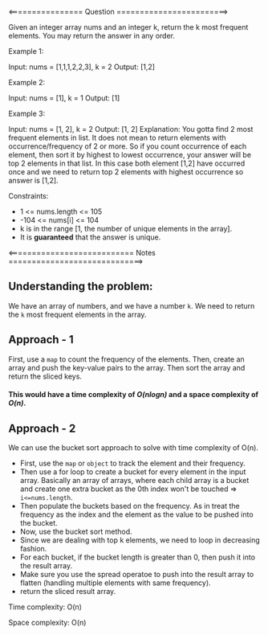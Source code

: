 <================ Question ========================>

Given an integer array nums and an integer k, return the k most frequent elements. You may return the answer in any order.

Example 1:

Input: nums = [1,1,1,2,2,3], k = 2
Output: [1,2]

Example 2:

Input: nums = [1], k = 1
Output: [1]

Example 3:

Input: nums = [1, 2], k = 2
Output: [1, 2]
Explanation: You gotta find 2 most frequent elements in list. It does not mean to return elements with occurrence/frequency of 2 or more. So if you count occurrence of each element, then sort it by highest to lowest occurrence, your answer will be top 2 elements in that list. In this case both element [1,2] have occurred once and we need to return top 2 elements with highest occurrence so answer is [1,2].

Constraints:

- 1 <= nums.length <= 105
- -104 <= nums[i] <= 104
- k is in the range [1, the number of unique elements in the array].
- It is **guaranteed** that the answer is unique.

<=========================== Notes =============================>

## Understanding the problem:
We have an array of numbers, and we have a number `k`. We need to return the `k` most frequent elements in the array.

## Approach - 1
First, use a `map` to count the frequency of the elements. Then, create an array and push the key-value pairs to the array. Then sort the array and return the sliced keys. 

#### This would have a time complexity of *O(nlogn)* and a space complexity of *O(n)*.

## Approach - 2
We can use the bucket sort approach to solve with time complexity of O(n).
- First, use the `map` or `object` to track the element and their frequency.
- Then use a for loop to create a bucket for every element in the input array. Basically an array of arrays, where each child array is a bucket and create one extra bucket as the 0th index won't be touched => `i<=nums.length`.
- Then populate the buckets based on the frequency. As in treat the frequency as the index and the element as the value to be pushed into the bucket.
- Now, use the bucket sort method.
- Since we are dealing with top k elements, we need to loop in decreasing fashion.
- For each bucket, if the bucket length is greater than 0, then push it into the result array. 
- Make sure you use the spread operatoe to push into the result array to flatten (handling multiple elements with same frequency).
- return the sliced result array.

Time complexity: O(n)

Space complexity: O(n)